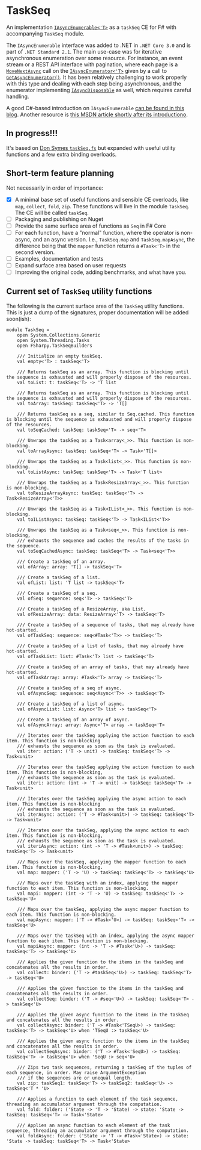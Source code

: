 # TaskSeq
An implementation [`IAsyncEnumerable<'T>`](https://learn.microsoft.com/en-us/dotnet/api/system.collections.generic.iasyncenumerable-1?view=net-7.0) as a `taskSeq` CE for F# with accompanying `TaskSeq` module.

The `IAsyncEnumerable` interface was added to .NET in `.NET Core 3.0` and is part of `.NET Standard 2.1`. The main use-case was for iterative asynchronous enumeration over some resource. For instance, an event stream or a REST API interface with pagination, where each page is a [`MoveNextAsync`](https://learn.microsoft.com/en-us/dotnet/api/system.collections.generic.iasyncenumerator-1.movenextasync?view=net-7.0) call on the [`IAsyncEnumerator<'T>`](https://learn.microsoft.com/en-us/dotnet/api/system.collections.generic.iasyncenumerator-1?view=net-7.0) given by a call to [`GetAsyncEnumerator()`](https://learn.microsoft.com/en-us/dotnet/api/system.collections.generic.iasyncenumerable-1.getasyncenumerator?view=net-7.0). It has been relatively challenging to work properly with this type and dealing with each step being asynchronous, and the enumerator implementing [`IAsyncDisposable`](https://learn.microsoft.com/en-us/dotnet/api/system.iasyncdisposable?view=net-7.0) as well, which requires careful handling.

A good C#-based introduction on `IAsyncEnumerable` [can be found in this blog](https://stu.dev/iasyncenumerable-introduction/). Another resource is [this MSDN article shortly after its introductiono](https://learn.microsoft.com/en-us/archive/msdn-magazine/2019/november/csharp-iterating-with-async-enumerables-in-csharp-8).

## In progress!!!

It's based on [Don Symes `taskSeq.fs`](https://github.com/dotnet/fsharp/blob/d5312aae8aad650f0043f055bb14c3aa8117e12e/tests/benchmarks/CompiledCodeBenchmarks/TaskPerf/TaskPerf/taskSeq.fs)
but expanded with useful utility functions and a few extra binding overloads.

## Short-term feature planning

Not necessarily in order of importance:

 - [x] A minimal base set of useful functions and sensible CE overloads, like `map`, `collect`, `fold`, `zip`. These functions will live in the module `TaskSeq`. The CE will be called `taskSeq`.
 - [ ] Packaging and publishing on Nuget
 - [ ] Provide the same surface area of functions as `Seq` in F# Core
 - [ ] For each function, have a "normal" function, where the operator is non-async, and an async version. I.e., `TaskSeq.map` and `TaskSeq.mapAsync`, the difference being that the `mapper` function returns a `#Task<'T>` in the second version.
 - [ ] Examples, documentation and tests
 - [ ] Expand surface area based on user requests
 - [ ] Improving the original code, adding benchmarks, and what have you.

## Current set of `TaskSeq` utility functions

The following is the current surface area of the `TaskSeq` utility functions. This is just a dump of the signatures, proper 
documentation will be added soon(ish):

```f#
module TaskSeq =
    open System.Collections.Generic
    open System.Threading.Tasks
    open FSharpy.TaskSeqBuilders

    /// Initialize an empty taskSeq.
    val empty<'T> : taskSeq<'T>

    /// Returns taskSeq as an array. This function is blocking until the sequence is exhausted and will properly dispose of the resources.
    val toList: t: taskSeq<'T> -> 'T list

    /// Returns taskSeq as an array. This function is blocking until the sequence is exhausted and will properly dispose of the resources.
    val toArray: taskSeq: taskSeq<'T> -> 'T[]

    /// Returns taskSeq as a seq, similar to Seq.cached. This function is blocking until the sequence is exhausted and will properly dispose of the resources.
    val toSeqCached: taskSeq: taskSeq<'T> -> seq<'T>

    /// Unwraps the taskSeq as a Task<array<_>>. This function is non-blocking.
    val toArrayAsync: taskSeq: taskSeq<'T> -> Task<'T[]>

    /// Unwraps the taskSeq as a Task<list<_>>. This function is non-blocking.
    val toListAsync: taskSeq: taskSeq<'T> -> Task<'T list>

    /// Unwraps the taskSeq as a Task<ResizeArray<_>>. This function is non-blocking.
    val toResizeArrayAsync: taskSeq: taskSeq<'T> -> Task<ResizeArray<'T>>

    /// Unwraps the taskSeq as a Task<IList<_>>. This function is non-blocking.
    val toIListAsync: taskSeq: taskSeq<'T> -> Task<IList<'T>>

    /// Unwraps the taskSeq as a Task<seq<_>>. This function is non-blocking,
    /// exhausts the sequence and caches the results of the tasks in the sequence.
    val toSeqCachedAsync: taskSeq: taskSeq<'T> -> Task<seq<'T>>

    /// Create a taskSeq of an array.
    val ofArray: array: 'T[] -> taskSeq<'T>

    /// Create a taskSeq of a list.
    val ofList: list: 'T list -> taskSeq<'T>

    /// Create a taskSeq of a seq.
    val ofSeq: sequence: seq<'T> -> taskSeq<'T>

    /// Create a taskSeq of a ResizeArray, aka List.
    val ofResizeArray: data: ResizeArray<'T> -> taskSeq<'T>

    /// Create a taskSeq of a sequence of tasks, that may already have hot-started.
    val ofTaskSeq: sequence: seq<#Task<'T>> -> taskSeq<'T>

    /// Create a taskSeq of a list of tasks, that may already have hot-started.
    val ofTaskList: list: #Task<'T> list -> taskSeq<'T>

    /// Create a taskSeq of an array of tasks, that may already have hot-started.
    val ofTaskArray: array: #Task<'T> array -> taskSeq<'T>

    /// Create a taskSeq of a seq of async.
    val ofAsyncSeq: sequence: seq<Async<'T>> -> taskSeq<'T>

    /// Create a taskSeq of a list of async.
    val ofAsyncList: list: Async<'T> list -> taskSeq<'T>

    /// Create a taskSeq of an array of async.
    val ofAsyncArray: array: Async<'T> array -> taskSeq<'T>

    /// Iterates over the taskSeq applying the action function to each item. This function is non-blocking
    /// exhausts the sequence as soon as the task is evaluated.
    val iter: action: ('T -> unit) -> taskSeq: taskSeq<'T> -> Task<unit>

    /// Iterates over the taskSeq applying the action function to each item. This function is non-blocking,
    /// exhausts the sequence as soon as the task is evaluated.
    val iteri: action: (int -> 'T -> unit) -> taskSeq: taskSeq<'T> -> Task<unit>

    /// Iterates over the taskSeq applying the async action to each item. This function is non-blocking
    /// exhausts the sequence as soon as the task is evaluated.
    val iterAsync: action: ('T -> #Task<unit>) -> taskSeq: taskSeq<'T> -> Task<unit>

    /// Iterates over the taskSeq, applying the async action to each item. This function is non-blocking,
    /// exhausts the sequence as soon as the task is evaluated.
    val iteriAsync: action: (int -> 'T -> #Task<unit>) -> taskSeq: taskSeq<'T> -> Task<unit>

    /// Maps over the taskSeq, applying the mapper function to each item. This function is non-blocking.
    val map: mapper: ('T -> 'U) -> taskSeq: taskSeq<'T> -> taskSeq<'U>

    /// Maps over the taskSeq with an index, applying the mapper function to each item. This function is non-blocking.
    val mapi: mapper: (int -> 'T -> 'U) -> taskSeq: taskSeq<'T> -> taskSeq<'U>

    /// Maps over the taskSeq, applying the async mapper function to each item. This function is non-blocking.
    val mapAsync: mapper: ('T -> #Task<'U>) -> taskSeq: taskSeq<'T> -> taskSeq<'U>

    /// Maps over the taskSeq with an index, applying the async mapper function to each item. This function is non-blocking.
    val mapiAsync: mapper: (int -> 'T -> #Task<'U>) -> taskSeq: taskSeq<'T> -> taskSeq<'U>

    /// Applies the given function to the items in the taskSeq and concatenates all the results in order.
    val collect: binder: ('T -> #taskSeq<'U>) -> taskSeq: taskSeq<'T> -> taskSeq<'U>

    /// Applies the given function to the items in the taskSeq and concatenates all the results in order.
    val collectSeq: binder: ('T -> #seq<'U>) -> taskSeq: taskSeq<'T> -> taskSeq<'U>

    /// Applies the given async function to the items in the taskSeq and concatenates all the results in order.
    val collectAsync: binder: ('T -> #Task<'TSeqU>) -> taskSeq: taskSeq<'T> -> taskSeq<'U> when 'TSeqU :> taskSeq<'U>

    /// Applies the given async function to the items in the taskSeq and concatenates all the results in order.
    val collectSeqAsync: binder: ('T -> #Task<'SeqU>) -> taskSeq: taskSeq<'T> -> taskSeq<'U> when 'SeqU :> seq<'U>

    /// Zips two task sequences, returning a taskSeq of the tuples of each sequence, in order. May raise ArgumentException
    /// if the sequences are or unequal length.
    val zip: taskSeq1: taskSeq<'T> -> taskSeq2: taskSeq<'U> -> taskSeq<'T * 'U>

    /// Applies a function to each element of the task sequence, threading an accumulator argument through the computation.
    val fold: folder: ('State -> 'T -> 'State) -> state: 'State -> taskSeq: taskSeq<'T> -> Task<'State>

    /// Applies an async function to each element of the task sequence, threading an accumulator argument through the computation.
    val foldAsync: folder: ('State -> 'T -> #Task<'State>) -> state: 'State -> taskSeq: taskSeq<'T> -> Task<'State>
```
